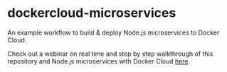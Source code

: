 # dockercloud-microservices
An example workflow to build &amp; deploy Node.js microservices to Docker Cloud.

Check out a webinar on real time and step by step walkthrough of this repository and Node.js microservices with Docker Cloud [here](https://www.youtube.com/watch?v=r_ijnhvrUD4).
